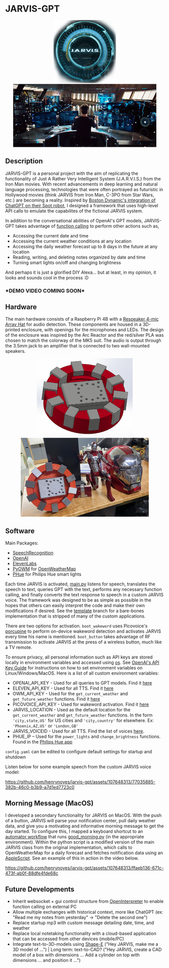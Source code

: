# JARVIS-GPT

<div align='center'>

<img src='media/jarvis_logo.png' height='200'> <img src='media/stark.gif' height=200>

</div>


## Description

JARVIS-GPT is a personal project with the aim of replicating the functionality of Just A Rather Very Intelligent System (J.A.R.V.I.S.) from the Iron Man movies. With recent advancements in deep learning and natural language processing, technologies that were often portrayed as futuristic in Hollywood movies (think JARVIS from Iron Man, C-3PO from Star Wars, etc.) are becoming a reality. Inspired by [Boston Dynamic's integration of ChatGPT on their Spot robot](https://bostondynamics.com/blog/robots-that-can-chat/), I designed a framework that uses high-level API calls to emulate the capabilites of the fictional JARVIS system.

In addition to the conversational abilities of OpenAI's GPT models, JARVIS-GPT takes advantage of [function calling](https://platform.openai.com/docs/guides/function-calling) to perform other actions such as,
- Accessing the current date and time
- Accessing the current weather conditions at any location
- Accessing the daily weather forecast up to 8 days in the future at any location
- Reading, writing, and deleting notes organized by date and time
- Turning smart lights on/off and changing brightness

And perhaps it is just a glorified DIY Alexa... but at least, in my opinion, it looks and sounds cool in the process :D

### *DEMO VIDEO COMING SOON\*


## Hardware

The main hardware consists of a Raspberry Pi 4B with a [Respeaker 4-mic Array Hat](https://wiki.seeedstudio.com/ReSpeaker_4_Mic_Array_for_Raspberry_Pi/) for audio detection. These components are housed in a 3D-printed enclosure, with openings for the microphones and LEDs. The design of the enclosure was inspired by the Arc Reactor and the red/silver PLA was chosen to match the colorway of the MK5 suit. The audio is output through the 3.5mm jack to an amplifier that is connected to two wall-mounted speakers.

<div align='center'>
<img src='media/closeup-reactor.png' height='250'> <img src='media/printed-reactor.JPG' height='250'> 
</div>


## Software

Main Packages:
- [SpeechRecognition](https://github.com/Uberi/speech_recognition#readme)
- [OpenAI](https://platform.openai.com/docs/introduction)
- [ElevenLabs](https://github.com/elevenlabs/elevenlabs-python)
- [PyOWM](https://pyowm.readthedocs.io/en/latest/) for [OpenWeatherMap](https://openweathermap.org/api)
- [PHue](https://github.com/studioimaginaire/phue) for Philips Hue smart lights

Each time JARVIS is activated, [main.py](https://github.com/henrynoyes/jarvis-gpt/tree/master/main.py) listens for speech, translates the speech to text, queries GPT with the text, performs any necessary function calling, and finally converts the text response to speech in a custom JARVIS voice. The framework was designed to be as simple as possible in the hopes that others can easily interpret the code and make their own modifications if desired. See the [template](https://github.com/henrynoyes/jarvis-gpt/tree/template) branch for a bare-bones implementation that is stripped of many of the custom applications.

There are two options for activation. `boot_wakeword` uses Picovoice's [porcupine](https://github.com/Picovoice/porcupine) to perform on-device wakeword detection and activates JARVIS every time his name is mentioned. `boot_button` takes advantage of RF transmission to activate JARVIS at the press of a wireless button, much like a TV remote.

To ensure privacy, all personal information such as API keys are stored locally in environment variables and accessed using [os](https://docs.python.org/3/library/os.html). See [OpenAI's API Key Guide](https://help.openai.com/en/articles/5112595-best-practices-for-api-key-safety) for instructions on how to set environment variables on Linux/Windows/MacOS. Here is a list of all custom environment variables:

- OPENAI_API_KEY - Used for all queries to GPT models. Find it [here](https://help.openai.com/en/articles/4936850-where-do-i-find-my-api-key)
- ELEVEN_API_KEY - Used for all TTS. Find it [here](https://elevenlabs.io/docs/api-reference/text-to-speech#authentication)
- OWM_API_KEY - Used for the `get_current_weather` and `get_future_weather` functions. Find it [here](https://openweathermap.org/appid#signup)
- PICOVOICE_API_KEY - Used for wakeword activation. Find it [here](https://picovoice.ai/docs/quick-start/picovoice-python/#picovoice-account--accesskey)
- JARVIS_LOCATION - Used as the default location for the `get_current_weather` and `get_future_weather` functions. In the form `'city,state,US'` for US cities and `'city,country'` for elsewhere. Ex: `'Phoenix,AZ,US'` or `'London,GB'`
- JARVIS_VOICEID - Used for all TTS. Find the list of voices [here](https://github.com/elevenlabs/elevenlabs-python?tab=readme-ov-file#%EF%B8%8F-voices).
- PHUE_IP – Used for the `power_lights` and `change_brightness` functions. Found in the [Philips Hue app](https://www.philips-hue.com/en-us/explore-hue/apps/bridge)

`config.yaml` can be edited to configure default settings for startup and shutdown

Listen below for some example speech from the custom JARVIS voice model:

https://github.com/henrynoyes/jarvis-gpt/assets/107648313/77035885-382b-46c0-b3b9-a7d1ed7723c0


## Morning Message (MacOS)

I developed a secondary functionality for JARVIS on MacOS. With the push of a button, JARVIS will parse your notification center, pull daily weather data, and give you a motivating and informative morning message to get the day started. To configure this, I mapped a keyboard shortcut to an [automator workflow](https://support.apple.com/guide/automator/use-a-shell-script-action-in-a-workflow-autbbd4cc11c/mac) that runs [good_morning.py](https://github.com/henrynoyes/jarvis-gpt/tree/macos-dev/good_morning.py) (in the appropriate environment). Within the python script is a modified version of the main JARVIS class from the original implementation, which calls to OpenWeatherMap for a daily forecast and fetches notification data using an [AppleScript](https://github.com/henrynoyes/jarvis-gpt/tree/macos-dev/notif.scpt). See an example of this in action in the video below.

https://github.com/henrynoyes/jarvis-gpt/assets/107648313/ffaeb136-671c-473f-ab0f-88dfe4fde68c


## Future Developments

- Inherit websocket + gui control structure from [OpenInterpreter](https://github.com/OpenInterpreter/01) to enable function calling on external PC
- Allow multiple exchanges with historical context, more like ChatGPT (ex: "Read me my notes from yesterday" $\rightarrow$ "Delete the second one")
- Replace startup mp3 with custom message detailing date, time, and weather
- Replace local notetaking functionality with a cloud-based application that can be accessed from other devices (mobile/PC)
- Integrate text-to-3D-models using [Shape-E](https://github.com/openai/shap-e) ("Hey JARVIS, make me a 3D model of ...") $\vert$ Long term: text-to-CAD? ("Hey JARVIS, create a CAD model of a box with dimensions ... Add a cylinder on top with dimensions ... and position it ...")

